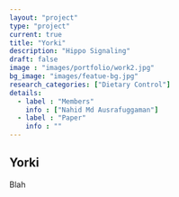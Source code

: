 ```yaml
---
layout: "project"
type: "project"
current: true
title: "Yorki"
description: "Hippo Signaling"
draft: false
image : "images/portfolio/work2.jpg"
bg_image: "images/featue-bg.jpg"
research_categories: ["Dietary Control"]
details:
  - label : "Members"
    info : ["Nahid Md Ausrafuggaman"]
  - label : "Paper"
    info : ""
---
```


## Yorki

Blah
